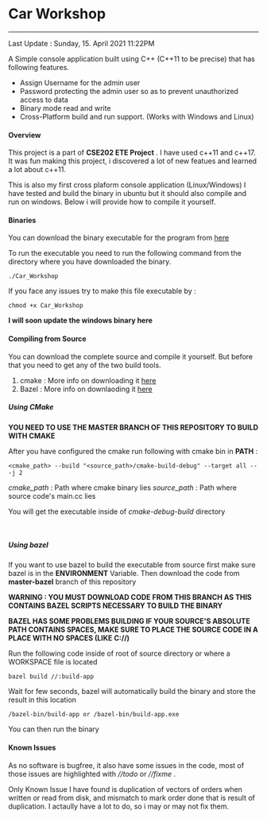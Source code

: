 # Car Workshop
***
Last Update : Sunday, 15. April 2021 11:22PM 

A Simple console application built using C++ (C++11 to be precise) that has following features.
- Assign Username for the admin user
- Password protecting the admin user so as to prevent unauthorized access to data
- Binary mode read and write
- Cross-Platform build and run support. (Works with Windows and Linux)

#### Overview
This project is a part of **CSE202 ETE Project** . I have used c++11 and c++17. It was fun making this project, i discovered a lot of new featues and learned a lot about c++11.

This is also my first cross plaform console application (Linux/Windows) I have tested and build the binary in ubuntu but it should also compile and run on windows. Below i will provide how to compile it yourself. 

#### Binaries
You can download the binary executable for the program from [here](https://github.com/coder3101/Car-Workshop/blob/master/cmake-build-debug/Car_Workshop)

To run the executable you need to run the following command from the directory where you have downloaded the binary. 

	./Car_Workshop

If you face any issues try to make this file executable by :

	chmod +x Car_Workshop

**I will soon update the windows binary here**

#### Compiling from Source 
You can download the complete source and compile it yourself. But before that you need to get any of the two build tools.

1. cmake : More info on downloading it [here](https://cmake.org/install/ )
2. Bazel : More info on downlaoding it [here](https://docs.bazel.build/versions/master/install-windows.html)

##### Using CMake

**YOU NEED TO USE THE MASTER BRANCH OF THIS REPOSITORY TO BUILD WITH CMAKE**

After you have configured the cmake run following with cmake bin in **PATH** :

```shell
<cmake_path> --build "<source_path>/cmake-build-debug" --target all -- -j 2
```

*cmake_path* : Path where cmake binary lies
*source_path* : Path where source code's main.cc lies

You will get the executable inside of *cmake-debug-build* directory
	
​	 
##### Using bazel

If you want to use bazel to build the executable from source first make sure bazel is in the **ENVIRONMENT** Variable.
Then download the code from **master-bazel** branch of this repository

**WARNING : YOU MUST DOWNLOAD CODE FROM THIS BRANCH AS THIS CONTAINS BAZEL SCRIPTS NECESSARY TO BUILD THE BINARY**

**BAZEL HAS SOME PROBLEMS BUILDING IF YOUR SOURCE'S ABSOLUTE PATH CONTAINS SPACES, MAKE SURE TO PLACE THE SOURCE CODE IN A PLACE WITH NO SPACES (LIKE C://)**

Run the following code inside of root of source directory or where a WORKSPACE file is located

```shell
bazel build //:build-app
```

Wait for few seconds, bazel will automatically build the binary and store the result in this location

```shell
/bazel-bin/build-app or /bazel-bin/build-app.exe
```

You can then run the binary

#### Known Issues

As no software is bugfree, it also have some issues in the code, most of those issues are highlighted with *//todo* or *//fixme* .

Only Known Issue I have found is duplication of vectors of orders when written or read from disk, and mismatch to mark order done that is result of duplication. I actaully have a lot to do, so i may or may not fix them.






